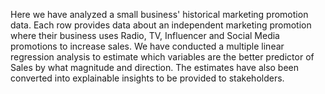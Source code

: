 Here we have analyzed a small business' historical marketing promotion data. Each row provides data about an independent marketing promotion where their business uses Radio, TV, Influencer and Social Media promotions to increase sales. 
We have conducted a multiple linear regression analysis to estimate which variables are the better predictor of Sales by what magnitude and direction. The estimates have also been converted into explainable insights to be provided to stakeholders.
